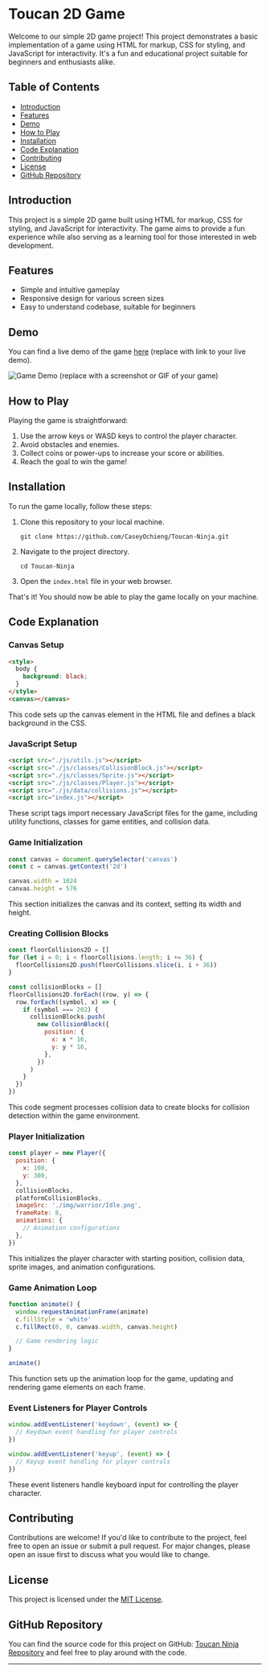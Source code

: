 
# Toucan 2D Game

Welcome to our simple 2D game project! This project demonstrates a basic implementation of a game using HTML for markup, CSS for styling, and JavaScript for interactivity. It's a fun and educational project suitable for beginners and enthusiasts alike.

## Table of Contents

- [Introduction](#introduction)
- [Features](#features)
- [Demo](#demo)
- [How to Play](#how-to-play)
- [Installation](#installation)
- [Code Explanation](#code-explanation)
- [Contributing](#contributing)
- [License](#license)
- [GitHub Repository](#github-repository)

## Introduction

This project is a simple 2D game built using HTML for markup, CSS for styling, and JavaScript for interactivity. The game aims to provide a fun experience while also serving as a learning tool for those interested in web development.

## Features

- Simple and intuitive gameplay
- Responsive design for various screen sizes
- Easy to understand codebase, suitable for beginners

## Demo

You can find a live demo of the game [here](#) (replace with link to your live demo).

![Game Demo](demo.gif) (replace with a screenshot or GIF of your game)

## How to Play

Playing the game is straightforward:

1. Use the arrow keys or WASD keys to control the player character.
2. Avoid obstacles and enemies.
3. Collect coins or power-ups to increase your score or abilities.
4. Reach the goal to win the game!

## Installation

To run the game locally, follow these steps:

1. Clone this repository to your local machine.
   ```
   git clone https://github.com/CaseyOchieng/Toucan-Ninja.git
   ```
2. Navigate to the project directory.
   ```
   cd Toucan-Ninja
   ```
3. Open the `index.html` file in your web browser.

That's it! You should now be able to play the game locally on your machine.

## Code Explanation

### Canvas Setup

```html
<style>
  body {
    background: black;
  }
</style>
<canvas></canvas>
```

This code sets up the canvas element in the HTML file and defines a black background in the CSS.

### JavaScript Setup

```html
<script src="./js/utils.js"></script>
<script src="./js/classes/CollisionBlock.js"></script>
<script src="./js/classes/Sprite.js"></script>
<script src="./js/classes/Player.js"></script>
<script src="./js/data/collisions.js"></script>
<script src="index.js"></script>
```

These script tags import necessary JavaScript files for the game, including utility functions, classes for game entities, and collision data.

### Game Initialization

```javascript
const canvas = document.querySelector('canvas')
const c = canvas.getContext('2d')

canvas.width = 1024
canvas.height = 576
```

This section initializes the canvas and its context, setting its width and height.

### Creating Collision Blocks

```javascript
const floorCollisions2D = []
for (let i = 0; i < floorCollisions.length; i += 36) {
  floorCollisions2D.push(floorCollisions.slice(i, i + 36))
}

const collisionBlocks = []
floorCollisions2D.forEach((row, y) => {
  row.forEach((symbol, x) => {
    if (symbol === 202) {
      collisionBlocks.push(
        new CollisionBlock({
          position: {
            x: x * 16,
            y: y * 16,
          },
        })
      )
    }
  })
})
```

This code segment processes collision data to create blocks for collision detection within the game environment.

### Player Initialization

```javascript
const player = new Player({
  position: {
    x: 100,
    y: 300,
  },
  collisionBlocks,
  platformCollisionBlocks,
  imageSrc: './img/warrior/Idle.png',
  frameRate: 8,
  animations: {
    // Animation configurations
  },
})
```

This initializes the player character with starting position, collision data, sprite images, and animation configurations.

### Game Animation Loop

```javascript
function animate() {
  window.requestAnimationFrame(animate)
  c.fillStyle = 'white'
  c.fillRect(0, 0, canvas.width, canvas.height)

  // Game rendering logic
}

animate()
```

This function sets up the animation loop for the game, updating and rendering game elements on each frame.

### Event Listeners for Player Controls

```javascript
window.addEventListener('keydown', (event) => {
  // Keydown event handling for player controls
})

window.addEventListener('keyup', (event) => {
  // Keyup event handling for player controls
})
```

These event listeners handle keyboard input for controlling the player character.

## Contributing

Contributions are welcome! If you'd like to contribute to the project, feel free to open an issue or submit a pull request. For major changes, please open an issue first to discuss what you would like to change.

## License

This project is licensed under the [MIT License](LICENSE).

## GitHub Repository

You can find the source code for this project on GitHub: [Toucan Ninja Repository](https://github.com/CaseyOchieng/Toucan-Ninja) and feel free to play around with the code.

---

